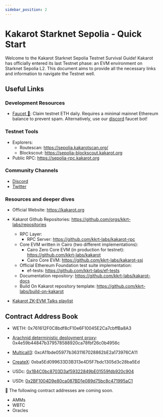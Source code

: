 ```yaml
---
sidebar_position: 2
---
```


# Kakarot Starknet Sepolia - Quick Start

Welcome to the Kakarot Starknet Sepolia Testnet Survival Guide! Kakarot has
officially entered its last Testnet phase: an EVM environment on Starknet
Sepolia L2. This document aims to provide all the necessary links and
information to navigate the Testnet well.

## Useful Links

### Development Resources

- [Faucet 🚰](https://sepolia-faucet.kakarot.org): Claim testnet ETH daily.
  Requires a minimal mainnet Ethereum balance to prevent spam. Alternatively,
  use our [discord](https://discord.gg/kakarotzkevm) faucet bot!

### Testnet Tools

- Explorers:
  - Routescan: https://sepolia.kakarotscan.org/
  - Blockscout: https://sepolia-blockscout.kakarot.org
- Public RPC: https://sepolia-rpc.kakarot.org

### Community Channels

- [Discord](https://discord.gg/kakarotzkevm)
- [Twitter](https://twitter.com/kakarotzkevm)

### Resources and deeper dives

- Official Website: https://kakarot.org
- Kakarot Github Repositories: https://github.com/orgs/kkrt-labs/repositories

  - RPC Layer:
    - RPC Server: https://github.com/kkrt-labs/kakarot-rpc
  - Core EVM written in Cairo (two different implementations):
    - Cairo Zero Core EVM (in production for testnet):
      https://github.com/kkrt-labs/kakarot
    - Cairo Core EVM: https://github.com/kkrt-labs/kakarot-ssj
  - Official Ethereum Foundation test suite implementation:
    - ef-tests: https://github.com/kkrt-labs/ef-tests
  - Documentation repository: https://github.com/kkrt-labs/kakarot-docs
  - Build On Kakarot repository template:
    https://github.com/kkrt-labs/build-on-kakarot

- [Kakarot ZK-EVM Talks playlist](https://www.youtube.com/watch?v=5BndqgugKOU&list=PLF3T1714MyKDwjjA8oHizXAdLNx62ka5U)

## Contract Address Book

- WETH: 0x761612F0C8bdf8cF10e6F10045E2Ca7cbffBa8A3
- [Arachnid deterministic deployment proxy](https://github.com/Arachnid/deterministic-deployment-proxy):
  0x4e59b44847b379578588920ca78fbf26c0b4956c
- [Multicall3](https://github.com/mds1/multicall):
  0xcA11bde05977b3631167028862bE2a173976CA11
- [CreateX](https://github.com/pcaversaccio/createx):
  0xba5Ed099633D3B313e4D5F7bdc1305d3c28ba5Ed

- USDc:
  [0x1B4C0bc8703D3af59322849bE01559fdb920c904](https://sepolia.kakarotscan.org/token/0x1B4C0bc8703D3af59322849bE01559fdb920c904)
- USDt:
  [0x2BF1004D9e80ca087BD1e089d75bc8c471995aC1](https://sepolia.kakarotscan.org/token/0x2BF1004D9e80ca087BD1e089d75bc8c471995aC1)

🚧 The following contract addresses are coming soon.

- AMMs
- WBTC
- Oracles
